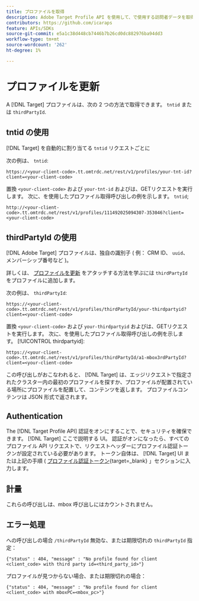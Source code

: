 ```yaml
---
title: プロファイルを取得
description: Adobe Target Profile API を使用して、で使用する訪問者データを取得する方法を説明します。 [!DNL Target].
contributors: https://github.com/icaraps
feature: APIs/SDKs
source-git-commit: e5a1c38d448cb7446b7b26cd0dc882976ba94dd3
workflow-type: tm+mt
source-wordcount: '262'
ht-degree: 1%

---
```


# プロファイルを更新

A [!DNL Target] プロファイルは、次の 2 つの方法で取得できます。 `tntid` または `thirdPartyId`.

## tntid の使用

[!DNL Target] を自動的に割り当てる `tntid` リクエストごとに

次の例は、 `tntid`:

```
https://<your-client-code>.tt.omtrdc.net/rest/v1/profiles/your-tnt-id?client=<your-client-code>
```

置換 `<your-client-code>` および `your-tnt-id` およびは、GETリクエストを実行します。 次に、を使用したプロファイル取得呼び出しの例を示します。 `tntid`;

```
http://<your-client-code>.tt.omtrdc.net/rest/v1/profiles/111492025094307-353046?client=<your-client-code>
```

## thirdPartyId の使用

[!DNL Adobe Target] プロファイルは、独自の識別子 ( 例： CRM ID、 `uuid`、メンバーシップ番号など )。

詳しくは、 [プロファイルを更新](/help/dev/administer/profile-api/profile-api-overview.md) をアタッチする方法を学ぶには `thirdPartyId` をプロファイルに追加します。

次の例は、 `thirdPartyId`:

```
https://<your-client-code>.tt.omtrdc.net/rest/v1/profiles/thirdPartyId/your-thirdpartyid?client=<your-client-code>
```

置換 `<your-client-code>` および `your-thirdpartyid` およびは、GETリクエストを実行します。 次に、を使用したプロファイル取得呼び出しの例を示します。 [!UICONTROL thirdpartyid]:

```
https://<your-client-code>.tt.omtrdc.net/rest/v1/profiles/thirdPartyId/a1-mbox3rdPartyId?client=<your-client-code>
```

この呼び出しがおこなわれると、 [!DNL Target] は、エッジリクエストで指定されたクラスター内の最初のプロファイルを探すか、プロファイルが配置されている場所にプロファイルを配置して、コンテンツを返します。 プロファイルコンテンツは JSON 形式で返されます。

## Authentication

The [!DNL Target Profile API] 認証をオンにすることで、セキュリティを確保できます。 [!DNL Target] ここで説明する UI。 認証がオンになったら、すべてのプロファイル API リクエストで、リクエストヘッダーにプロファイル認証トークンが設定されている必要があります。 トークン自体は、 [!DNL Target] UI または上記の手順 ( [プロファイル認証トークン](https://developers.adobetarget.com/api/#authentication-tokens){target=_blank} 」セクションに入力します。

## 計量

これらの呼び出しは、mbox 呼び出しにはカウントされません。

## エラー処理

への呼び出しの場合 `/thirdPartyId` 無効な、または期限切れの `thirdPartyId` 指定：

```
{"status" : 404, "message" : "No profile found for client <client_code> with third party id=<third_party_id>"}
```

プロファイルが見つからない場合、または期限切れの場合：

```
{"status" : 404, "message" : "No profile found for client <client_code> with mboxPC=<mbox_pc>"}
```
